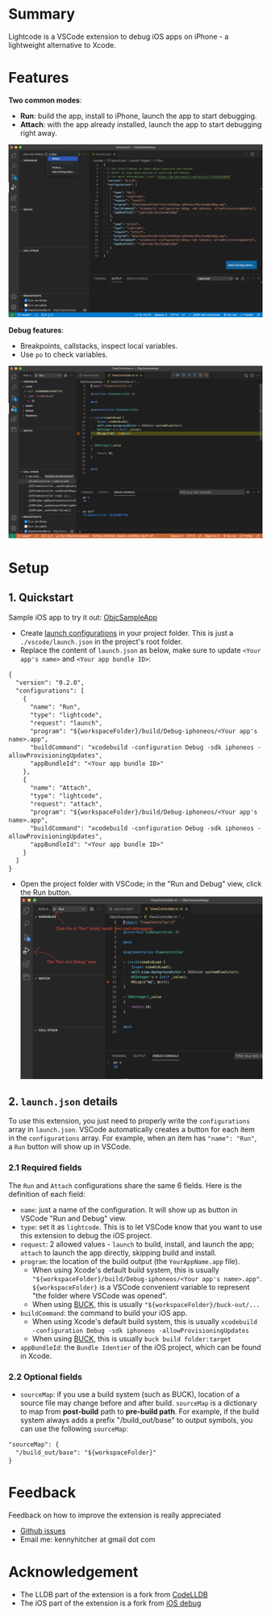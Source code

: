 # Summary

Lightcode is a VSCode extension to debug iOS apps on iPhone - a lightweight alternative to Xcode.

# Features
**Two common modes**:
- **Run**: build the app, install to iPhone, launch the app to start debugging.
- **Attach**: with the app already installed, launch the app to start debugging right away.

![image of launch.json](images/launchjson.png)

**Debug features**:
- Breakpoints, callstacks, inspect local variables.
- Use `po` to check variables.

![screenshot of breakpoint](images/breakpoint.png)

# Setup
## 1. Quickstart
Sample iOS app to try it out: [ObjcSampleApp](https://github.com/khitcher/lightcode-doc/tree/master/ObjcSampleApp)
* Create [launch configurations](https://code.visualstudio.com/docs/editor/debugging#_launch-configurations) in your project folder. This is just a `./vscode/launch.json` in the project's root folder.
* Replace the content of `launch.json` as below, make sure to update `<Your app's name>` and `<Your app bundle ID>`:
```
{
  "version": "0.2.0",
  "configurations": [
    {
      "name": "Run",
      "type": "lightcode",
      "request": "launch",
      "program": "${workspaceFolder}/build/Debug-iphoneos/<Your app's name>.app",
      "buildCommand": "xcodebuild -configuration Debug -sdk iphoneos -allowProvisioningUpdates",
      "appBundleId": "<Your app bundle ID>"
    },
    {
      "name": "Attach",
      "type": "lightcode",
      "request": "attach",
      "program": "${workspaceFolder}/build/Debug-iphoneos/<Your app's name>.app",
      "buildCommand": "xcodebuild -configuration Debug -sdk iphoneos -allowProvisioningUpdates",
      "appBundleId": "<Your app bundle ID>"
    }
  ]
}
```
* Open the project folder with VSCode; in the "Run and Debug" view, click the Run button.
![image of run button](images/runbuttonlocation.png)

## 2. `launch.json` details

To use this extension, you just need to properly write the `configurations` array in `launch.json`. VSCode automatically creates a button for each item in the `configurations` array. For example, when an item has `"name": "Run"`, a `Run` button will show up in VSCode.

### 2.1 Required fields
The `Run` and `Attach` configurations share the same 6 fields. Here is the definition of each field:
- `name`: just a name of the configuration. It will show up as button in VSCode "Run and Debug" view.
- `type`: set it as `lightcode`. This is to let VSCode know that you want to use this extension to debug the iOS project.
- `request`: 2 allowed values - `launch` to build, install, and launch the app; `attach` to launch the app directly, skipping build and install.
- `program`: the location of the build output (the `YourAppName.app` file).
  - When using Xcode's default build system, this is usually `"${workspaceFolder}/build/Debug-iphoneos/<Your app's name>.app"`. `${workspaceFolder}` is a VSCode convenient variable to represent "the folder where VSCode was opened".
  - When using [BUCK](buck.build), this is usually `"${workspaceFolder}/buck-out/...`
- `buildCommand`: the command to build your iOS app.
  - When using Xcode's default build system, this is usually `xcodebuild -configuration Debug -sdk iphoneos -allowProvisioningUpdates`
  - When using [BUCK](buck.build), this is usually `buck build folder:target`
- `appBundleId`: the `Bundle Identier` of the iOS project, which can be found in Xcode.

### 2.2 Optional fields
- `sourceMap`: if you use a build system (such as BUCK), location of a source file may change before and after build. `sourceMap` is a dictionary to map from **post-build** path to **pre-build path**. For example, if the build system always adds a prefix "/build_out/base" to output symbols, you can use the following `sourceMap`:
```
"sourceMap": {
  "/build_out/base": "${workspaceFolder}"
}
```

# Feedback
Feedback on how to improve the extension is really appreciated
* [Github issues](https://github.com/khitcher/lightcode-doc/issues)
* Email me: kennyhitcher at gmail dot com

# Acknowledgement
- The LLDB part of the extension is a fork from [CodeLLDB](https://marketplace.visualstudio.com/items?itemName=vadimcn.vscode-lldb)
- The iOS part of the extension is a fork from [iOS debug](https://marketplace.visualstudio.com/items?itemName=nisargjhaveri.ios-debug)
